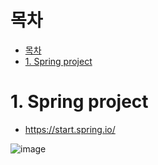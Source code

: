 
# 목차
- [목차](#목차)
- [1. Spring project](#1-spring-project)


# 1. Spring project

- https://start.spring.io/

![image](https://user-images.githubusercontent.com/71534090/142213966-1e10fd3c-d49a-45b6-831a-992d69913513.png)
